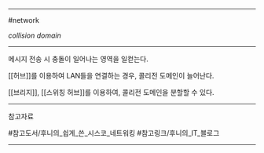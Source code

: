 
---

#network 

*collision domain*

---

메시지 전송 시 충돌이 일어나는 영역을 일컫는다.

[[허브]]를 이용하여 LAN들을 연결하는 경우, 콜리전 도메인이 늘어난다.

[[브리지]], [[스위칭 허브]]를 이용하여, 콜리전 도메인을 분할할 수 있다.

---

참고자료

#참고도서/후니의_쉽게_쓴_시스코_네트워킹
#참고링크/후니의_IT_블로그

---